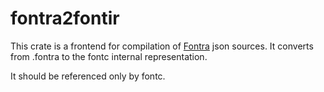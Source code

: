 # fontra2fontir

This crate is a frontend for compilation of [Fontra](https://fontra.xyz/) json sources. It converts from .fontra to the fontc
internal representation.

It should be referenced only by fontc.